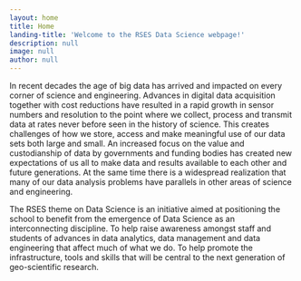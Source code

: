 ```yaml
---
layout: home
title: Home
landing-title: 'Welcome to the RSES Data Science webpage!'
description: null
image: null
author: null
---
```


In recent decades the age of big data has arrived and impacted on every corner of science and engineering. Advances in digital data acquisition together with cost reductions have resulted in a rapid growth in sensor numbers and resolution to the point where we collect, process and transmit data at rates never before seen in the history of science. This creates challenges of how we store, access and make meaningful use of our data sets both large and small. An increased focus on the value and custodianship of data by governments and funding bodies has created new expectations of us all to make data and results available to each other and future generations. At the same time there is a widespread realization that many of our data analysis problems have parallels in other areas of science and engineering.

The RSES theme on Data Science is an initiative aimed at positioning the school to benefit from the emergence of Data Science as an interconnecting discipline. To help raise awareness amongst staff and students  of advances in data analytics, data management and data engineering that affect much of what we do. To help promote the infrastructure, tools and skills that will be central to the next generation of geo-scientific research.
